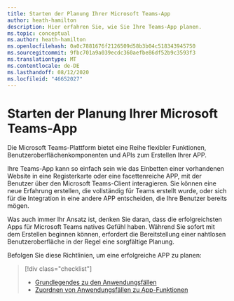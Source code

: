 ```yaml
---
title: Starten der Planung Ihrer Microsoft Teams-App
author: heath-hamilton
description: Hier erfahren Sie, wie Sie Ihre Teams-App planen.
ms.topic: conceptual
ms.author: heath-hamilton
ms.openlocfilehash: 0a0c7881676f2126509d58b3b04c518343945750
ms.sourcegitcommit: 9fbc701a9a039ecdc360aefbe86df52b9c3593f3
ms.translationtype: MT
ms.contentlocale: de-DE
ms.lasthandoff: 08/12/2020
ms.locfileid: "46652027"
---
```

# <a name="start-planning-your-microsoft-teams-app"></a>Starten der Planung Ihrer Microsoft Teams-App

Die Microsoft Teams-Plattform bietet eine Reihe flexibler Funktionen, Benutzeroberflächenkomponenten und APIs zum Erstellen Ihrer APP.

Ihre Teams-App kann so einfach sein wie das Einbetten einer vorhandenen Website in eine Registerkarte oder eine facettenreiche APP, mit der Benutzer über den Microsoft Teams-Client interagieren. Sie können eine neue Erfahrung erstellen, die vollständig für Teams erstellt wurde, oder sich für die Integration in eine andere APP entscheiden, die Ihre Benutzer bereits mögen.

Was auch immer Ihr Ansatz ist, denken Sie daran, dass die erfolgreichsten Apps für Microsoft Teams natives Gefühl haben. Während Sie sofort mit dem Erstellen beginnen können, erfordert die Bereitstellung einer nahtlosen Benutzeroberfläche in der Regel eine sorgfältige Planung.

Befolgen Sie diese Richtlinien, um eine erfolgreiche APP zu planen:

> [!div class="checklist"]
>
> * [Grundlegendes zu den Anwendungsfällen](../../concepts/design/understand-use-cases.md)
> * [Zuordnen von Anwendungsfällen zu App-Funktionen](../../concepts/design/map-use-cases.md)
